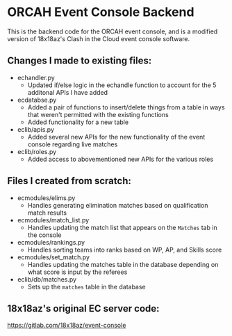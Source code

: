 # ORCAH Event Console Backend

This is the backend code for the ORCAH event console, and is a modified version of 18x18az's Clash in the Cloud event console software. 

## Changes I made to existing files:

 - echandler.py  
   - Updated if/else logic in the echandle function to account for the 5 additonal APIs I have added
 - ecdatabse.py
   - Added a pair of functions to insert/delete things from a table in ways that weren't permitted with the existing functions
   - Added functionality for a new table
 - eclib/apis.py
   - Added several new APIs for the new functionality of the event console regarding live matches
 - eclib/roles.py
   - Added access to abovementioned new APIs for the various roles
  
  
## Files I created from scratch:
  
- ecmodules/elims.py
  - Handles generating elimination matches based on qualification match results
- ecmodules/match_list.py
  - Handles updating the match list that appears on the `Matches` tab in the console
- ecmodules/rankings.py
  - Handles sorting teams into ranks based on WP, AP, and Skills score
- ecmodules/set_match.py
  - Handles updating the matches table in the database depending on what score is input by the referees
- eclib/db/matches.py
  - Sets up the `matches` table in the database



## 18x18az's original EC server code:

https://gitlab.com/18x18az/event-console


   

